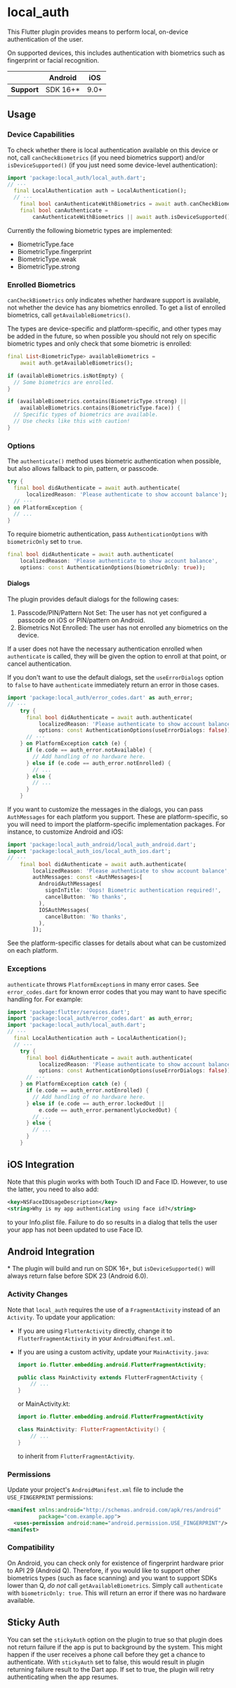 # local_auth

<?code-excerpt path-base="excerpts/packages/local_auth_example"?>

This Flutter plugin provides means to perform local, on-device authentication of
the user.

On supported devices, this includes authentication with biometrics such as
fingerprint or facial recognition.

|             | Android   | iOS  |
|-------------|-----------|------|
| **Support** | SDK 16+\* | 9.0+ |

## Usage

### Device Capabilities

To check whether there is local authentication available on this device or not,
call `canCheckBiometrics` (if you need biometrics support) and/or
`isDeviceSupported()` (if you just need some device-level authentication):

<?code-excerpt "readme_excerpts.dart (CanCheck)"?>
```dart
import 'package:local_auth/local_auth.dart';
// ···
  final LocalAuthentication auth = LocalAuthentication();
  // ···
    final bool canAuthenticateWithBiometrics = await auth.canCheckBiometrics;
    final bool canAuthenticate =
        canAuthenticateWithBiometrics || await auth.isDeviceSupported();
```

Currently the following biometric types are implemented:

- BiometricType.face
- BiometricType.fingerprint
- BiometricType.weak
- BiometricType.strong

### Enrolled Biometrics

`canCheckBiometrics` only indicates whether hardware support is available, not
whether the device has any biometrics enrolled. To get a list of enrolled
biometrics, call `getAvailableBiometrics()`.

The types are device-specific and platform-specific, and other types may be
added in the future, so when possible you should not rely on specific biometric
types and only check that some biometric is enrolled:

<?code-excerpt "readme_excerpts.dart (Enrolled)"?>
```dart
final List<BiometricType> availableBiometrics =
    await auth.getAvailableBiometrics();

if (availableBiometrics.isNotEmpty) {
  // Some biometrics are enrolled.
}

if (availableBiometrics.contains(BiometricType.strong) ||
    availableBiometrics.contains(BiometricType.face)) {
  // Specific types of biometrics are available.
  // Use checks like this with caution!
}
```

### Options

The `authenticate()` method uses biometric authentication when possible, but
also allows fallback to pin, pattern, or passcode.

<?code-excerpt "readme_excerpts.dart (AuthAny)"?>
```dart
try {
  final bool didAuthenticate = await auth.authenticate(
      localizedReason: 'Please authenticate to show account balance');
  // ···
} on PlatformException {
  // ...
}
```

To require biometric authentication, pass `AuthenticationOptions` with
`biometricOnly` set to `true`.

<?code-excerpt "readme_excerpts.dart (AuthBioOnly)"?>
```dart
final bool didAuthenticate = await auth.authenticate(
    localizedReason: 'Please authenticate to show account balance',
    options: const AuthenticationOptions(biometricOnly: true));
```

#### Dialogs

The plugin provides default dialogs for the following cases:

1. Passcode/PIN/Pattern Not Set: The user has not yet configured a passcode on
   iOS or PIN/pattern on Android.
2. Biometrics Not Enrolled: The user has not enrolled any biometrics on the
   device.

If a user does not have the necessary authentication enrolled when
`authenticate` is called, they will be given the option to enroll at that point,
or cancel authentication.

If you don't want to use the default dialogs, set the `useErrorDialogs` option
to `false` to have `authenticate` immediately return an error in those cases.

<?code-excerpt "readme_excerpts.dart (NoErrorDialogs)"?>
```dart
import 'package:local_auth/error_codes.dart' as auth_error;
// ···
    try {
      final bool didAuthenticate = await auth.authenticate(
          localizedReason: 'Please authenticate to show account balance',
          options: const AuthenticationOptions(useErrorDialogs: false));
      // ···
    } on PlatformException catch (e) {
      if (e.code == auth_error.notAvailable) {
        // Add handling of no hardware here.
      } else if (e.code == auth_error.notEnrolled) {
        // ...
      } else {
        // ...
      }
    }
```

If you want to customize the messages in the dialogs, you can pass
`AuthMessages` for each platform you support. These are platform-specific, so
you will need to import the platform-specific implementation packages. For
instance, to customize Android and iOS:

<?code-excerpt "readme_excerpts.dart (CustomMessages)"?>
```dart
import 'package:local_auth_android/local_auth_android.dart';
import 'package:local_auth_ios/local_auth_ios.dart';
// ···
    final bool didAuthenticate = await auth.authenticate(
        localizedReason: 'Please authenticate to show account balance',
        authMessages: const <AuthMessages>[
          AndroidAuthMessages(
            signInTitle: 'Oops! Biometric authentication required!',
            cancelButton: 'No thanks',
          ),
          IOSAuthMessages(
            cancelButton: 'No thanks',
          ),
        ]);
```

See the platform-specific classes for details about what can be customized on
each platform.

### Exceptions

`authenticate` throws `PlatformException`s in many error cases. See
`error_codes.dart` for known error codes that you may want to have specific
handling for. For example:

<?code-excerpt "readme_excerpts.dart (ErrorHandling)"?>
```dart
import 'package:flutter/services.dart';
import 'package:local_auth/error_codes.dart' as auth_error;
import 'package:local_auth/local_auth.dart';
// ···
  final LocalAuthentication auth = LocalAuthentication();
  // ···
    try {
      final bool didAuthenticate = await auth.authenticate(
          localizedReason: 'Please authenticate to show account balance',
          options: const AuthenticationOptions(useErrorDialogs: false));
      // ···
    } on PlatformException catch (e) {
      if (e.code == auth_error.notEnrolled) {
        // Add handling of no hardware here.
      } else if (e.code == auth_error.lockedOut ||
          e.code == auth_error.permanentlyLockedOut) {
        // ...
      } else {
        // ...
      }
    }
```

## iOS Integration

Note that this plugin works with both Touch ID and Face ID. However, to use the latter,
you need to also add:

```xml
<key>NSFaceIDUsageDescription</key>
<string>Why is my app authenticating using face id?</string>
```

to your Info.plist file. Failure to do so results in a dialog that tells the user your
app has not been updated to use Face ID.

## Android Integration

\* The plugin will build and run on SDK 16+, but `isDeviceSupported()` will
always return false before SDK 23 (Android 6.0).

### Activity Changes

Note that `local_auth` requires the use of a `FragmentActivity` instead of an
`Activity`. To update your application:

* If you are using `FlutterActivity` directly, change it to
`FlutterFragmentActivity` in your `AndroidManifest.xml`.
* If you are using a custom activity, update your `MainActivity.java`:

    ```java
    import io.flutter.embedding.android.FlutterFragmentActivity;

    public class MainActivity extends FlutterFragmentActivity {
        // ...
    }
    ```

    or MainActivity.kt:

    ```kotlin
    import io.flutter.embedding.android.FlutterFragmentActivity

    class MainActivity: FlutterFragmentActivity() {
        // ...
    }
    ```

    to inherit from `FlutterFragmentActivity`.

### Permissions

Update your project's `AndroidManifest.xml` file to include the
`USE_FINGERPRINT` permissions:

```xml
<manifest xmlns:android="http://schemas.android.com/apk/res/android"
          package="com.example.app">
  <uses-permission android:name="android.permission.USE_FINGERPRINT"/>
<manifest>
```

### Compatibility

On Android, you can check only for existence of fingerprint hardware prior
to API 29 (Android Q). Therefore, if you would like to support other biometrics
types (such as face scanning) and you want to support SDKs lower than Q,
_do not_ call `getAvailableBiometrics`. Simply call `authenticate` with `biometricOnly: true`.
This will return an error if there was no hardware available.

## Sticky Auth

You can set the `stickyAuth` option on the plugin to true so that plugin does not
return failure if the app is put to background by the system. This might happen
if the user receives a phone call before they get a chance to authenticate. With
`stickyAuth` set to false, this would result in plugin returning failure result
to the Dart app. If set to true, the plugin will retry authenticating when the
app resumes.
